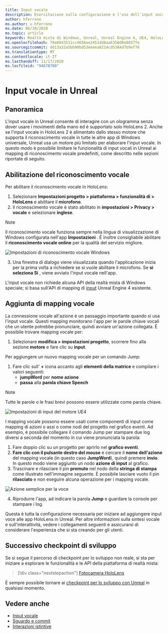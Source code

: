 ```yaml
---
title: Input vocale
description: Esercitazione sulla configurazione e l'uso dell'input vocale in HoloLens 2 e Unreal Engine
author: hferrone
ms.author: v-hferrone
ms.date: 06/10/2020
ms.topic: article
keywords: Realtà mista di Windows, Unreal, Unreal Engine 4, UE4, HoloLens 2, Voice, input vocale, riconoscimento vocale, realtà mista, sviluppo, funzionalità, documentazione, guide, ologrammi, sviluppo di giochi, cuffie per realtà mista, cuffia di realtà mista di Windows, Headset della realtà virtuale
ms.openlocfilehash: 79a6043511cc4658ae2451dd8aa6350d8e8037fe
ms.sourcegitcommit: dd13a32a5bb90bd53eeeea8214cd5384d7b9ef76
ms.translationtype: MT
ms.contentlocale: it-IT
ms.lasthandoff: 11/17/2020
ms.locfileid: "94678780"
---
```

# <a name="voice-input-in-unreal"></a>Input vocale in Unreal

## <a name="overview"></a>Panoramica
L'input vocale in Unreal consente di interagire con un ologramma senza dover usare i movimenti della mano ed è supportato solo HoloLens 2. Anche se l'input vocale in HoloLens 2 è alimentato dallo stesso motore che supporta il riconoscimento vocale in tutte le altre app di Windows universale, Unreal usa un motore più limitato per elaborare l'input vocale. In questo modo è possibile limitare le funzionalità di input vocali in Unreal ai mapping di riconoscimento vocale predefiniti, come descritto nelle sezioni riportate di seguito. 

## <a name="enabling-speech-recognition"></a>Abilitazione del riconoscimento vocale

Per abilitare il riconoscimento vocale in HoloLens:
1. Selezionare **Impostazioni progetto > piattaforma > funzionalità di > HoloLens** e abilitare il **microfono**. 
2. Il riconoscimento vocale è stato abilitato in **impostazioni > Privacy > vocale** e selezionare **inglese**.

> [!NOTE]
> Il riconoscimento vocale funziona sempre nella lingua di visualizzazione di Windows configurata nell'app **Impostazioni** . È inoltre consigliabile abilitare il **riconoscimento vocale online** per la qualità del servizio migliore.

![Impostazioni di riconoscimento vocale Windows](images/unreal/speech-recognition-settings.png)

3. Una finestra di dialogo viene visualizzata quando l'applicazione inizia per la prima volta a richiedere se si vuole abilitare il microfono. Se **si seleziona Sì** , viene avviato l'input vocale nell'app.

L'input vocale non richiede alcuna API della realtà mista di Windows speciale; si basa sull'API di mapping di [input](https://docs.unrealengine.com/Gameplay/Input/index.html) Unreal Engine 4 esistente. 

## <a name="adding-speech-mappings"></a>Aggiunta di mapping vocale
La connessione vocale all'azione è un passaggio importante quando si usa l'input vocale. Questi mapping monitorano l'app per le parole chiave vocali che un utente potrebbe pronunciare, quindi avviare un'azione collegata. È possibile trovare mapping vocale per:
1. Selezionare **modifica > impostazioni progetto**, scorrere fino alla sezione **motore** e fare clic su **input**.

Per aggiungere un nuovo mapping vocale per un comando Jump:
1. Fare clic sull' **+** icona accanto agli **elementi della matrice** e compilare i valori seguenti:
    * **jumpWord** per **nome azione**
    * **passa** alla **parola chiave Speech**

> [!NOTE]
> Tutte le parole o le frasi brevi possono essere utilizzate come parola chiave. 

![Impostazioni di input del motore UE4](images/unreal/engine-input.png)

I mapping vocale possono essere usati come componenti di input come mapping di azioni o assi o come nodi del progetto nel grafico eventi. Ad esempio, è possibile collegare il comando Jump per stampare due log diversi a seconda del momento in cui viene pronunciata la parola:

1. Fare doppio clic su un progetto per aprirlo nel **grafico eventi**.
2. **Fare clic con il pulsante destro del mouse** e cercare il **nome dell'azione** del mapping vocale (in questo caso **JumpWord**), quindi premere **invio**. In questo modo viene aggiunto un nodo **azione di input** al grafico.
3. Trascinare e rilasciare il pin **premuto** nel nodo della **stringa di stampa** come illustrato nell'immagine seguente. È possibile lasciare vuoto il pin **rilasciato** e non eseguire alcuna operazione per i mapping vocale.
 
![Azione semplice per la voce](images/unreal/voice-input-img-03.png)

4. Riprodurre l'app, ad indicare la parola **Jump** e guardare la console per stampare i log.

Questa è tutta la configurazione necessaria per iniziare ad aggiungere input voce alle app HoloLens in Unreal. Per altre informazioni sulla sintesi vocale e sull'interattività, vedere i collegamenti seguenti e assicurarsi di considerare l'esperienza che si sta creando per gli utenti.

## <a name="next-development-checkpoint"></a>Successivo checkpoint di sviluppo

Se si segue il percorso di checkpoint per lo sviluppo non reale, si sta per iniziare a esplorare le funzionalità e le API della piattaforma di realtà mista: 

> [!div class="nextstepaction"]
> [Fotocamera HoloLens](unreal-hololens-camera.md)

È sempre possibile tornare ai [checkpoint per lo sviluppo con Unreal](unreal-development-overview.md#2-core-building-blocks) in qualsiasi momento.

## <a name="see-also"></a>Vedere anche
* [Input vocale](../../design/voice-input.md)
* [Sguardo e commit](../../design/gaze-and-commit.md)
* [Interazioni istintive](../../design/interaction-fundamentals.md)

